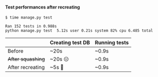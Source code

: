 #### Test performances after recreating

```text
$ time manage.py test

Ran 152 tests in 0.988s
python manage.py test  5.12s user 0.21s system 82% cpu 6.485 total
```

<small>

| | Creating test DB | Running tests |
|-|-|-|
| Before | ~20s | ~0.9s |
| ~~After squashing~~ | ~20s 😑 | ~0.9s |
| After recreating | ~5s 🥳 | ~0.9s |

</small>


<aside class="notes">
</aside>
